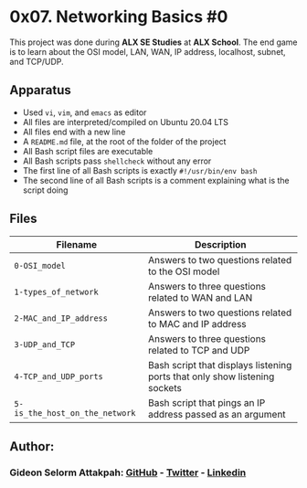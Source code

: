 # 0x07. Networking Basics #0

This project was done during **ALX SE Studies** at **ALX School**. The end game is to learn about the OSI model, LAN, WAN, IP address, localhost, subnet, and TCP/UDP.

## Apparatus
* Used `vi`, `vim`, and `emacs` as editor
* All files are interpreted/compiled on Ubuntu 20.04 LTS
* All files end with a new line
* A `README.md` file, at the root of the folder of the project
* All Bash script files are executable
* All Bash scripts pass `shellcheck` without any error
* The first line of all Bash scripts is exactly `#!/usr/bin/env bash`
* The second line of all Bash scripts is a comment explaining what is the script doing

## Files

| Filename | Description |
| -------- | ----------- |
| `0-OSI_model` | Answers to two questions related to the OSI model |
| `1-types_of_network` | Answers to three questions related to WAN and LAN |
| `2-MAC_and_IP_address` | Answers to two questions related to MAC and IP address |
| `3-UDP_and_TCP` | Answers to three questions related to TCP and UDP |
| `4-TCP_and_UDP_ports` | Bash script that displays listening ports that only show listening sockets |
| `5-is_the_host_on_the_network` | Bash script that pings an IP address passed as an argument |

## Author:
### Gideon Selorm Attakpah: [GitHub](https://github.com/iamgideonchrist) - [Twitter](https://twitter.com/iamgideonchrist) - [Linkedin](https://www.linkedin.com/in/iamgideonchrist/)
